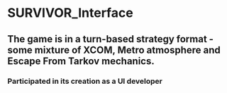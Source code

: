 # SURVIVOR_Interface

## The game is in a turn-based strategy format - some mixture of XCOM, Metro atmosphere and Escape From Tarkov mechanics.
### Participated in its creation as a UI developer

